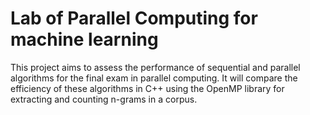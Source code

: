 # Lab of Parallel Computing for machine learning

This project aims to assess the performance of sequential and parallel algorithms for the final exam in parallel computing. It will compare the efficiency of these algorithms in C++ using the OpenMP library  for extracting and counting n-grams in a corpus.

